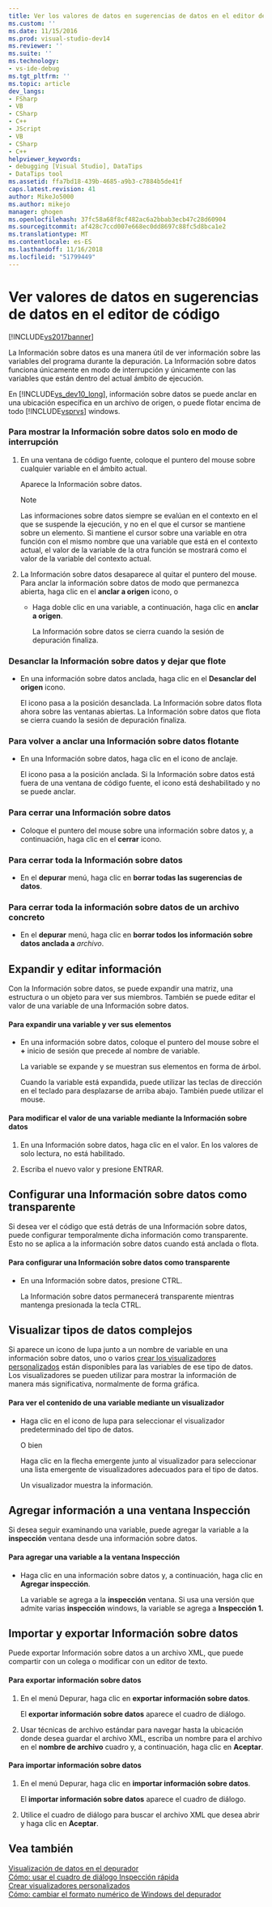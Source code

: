 ```yaml
---
title: Ver los valores de datos en sugerencias de datos en el editor de código | Documentos de Microsoft
ms.custom: ''
ms.date: 11/15/2016
ms.prod: visual-studio-dev14
ms.reviewer: ''
ms.suite: ''
ms.technology:
- vs-ide-debug
ms.tgt_pltfrm: ''
ms.topic: article
dev_langs:
- FSharp
- VB
- CSharp
- C++
- JScript
- VB
- CSharp
- C++
helpviewer_keywords:
- debugging [Visual Studio], DataTips
- DataTips tool
ms.assetid: ffa7bd18-439b-4685-a9b3-c7884b5de41f
caps.latest.revision: 41
author: MikeJo5000
ms.author: mikejo
manager: ghogen
ms.openlocfilehash: 37fc58a68f8cf482ac6a2bbab3ecb47c28d60904
ms.sourcegitcommit: af428c7ccd007e668ec0dd8697c88fc5d8bca1e2
ms.translationtype: MT
ms.contentlocale: es-ES
ms.lasthandoff: 11/16/2018
ms.locfileid: "51799449"
---
```

# <a name="view-data-values-in-data-tips--in-the-code-editor"></a>Ver valores de datos en sugerencias de datos en el editor de código
[!INCLUDE[vs2017banner](../includes/vs2017banner.md)]

La Información sobre datos es una manera útil de ver información sobre las variables del programa durante la depuración. La Información sobre datos funciona únicamente en modo de interrupción y únicamente con las variables que están dentro del actual ámbito de ejecución.  
  
 En [!INCLUDE[vs_dev10_long](../includes/vs-dev10-long-md.md)], información sobre datos se puede anclar en una ubicación específica en un archivo de origen, o puede flotar encima de todo [!INCLUDE[vsprvs](../includes/vsprvs-md.md)] windows.  
  
### <a name="to-display-a-datatip-in-break-mode-only"></a>Para mostrar la Información sobre datos solo en modo de interrupción  
  
1. En una ventana de código fuente, coloque el puntero del mouse sobre cualquier variable en el ámbito actual.  
  
    Aparece la Información sobre datos.  
  
   > [!NOTE]
   >  Las informaciones sobre datos siempre se evalúan en el contexto en el que se suspende la ejecución, y no en el que el cursor se mantiene sobre un elemento. Si mantiene el cursor sobre una variable en otra función con el mismo nombre que una variable que está en el contexto actual, el valor de la variable de la otra función se mostrará como el valor de la variable del contexto actual.  
  
2. La Información sobre datos desaparece al quitar el puntero del mouse. Para anclar la información sobre datos de modo que permanezca abierta, haga clic en el **anclar a origen** icono, o  
  
   - Haga doble clic en una variable, a continuación, haga clic en **anclar a origen**.  
  
     La Información sobre datos se cierra cuando la sesión de depuración finaliza.  
  
### <a name="to-unpin-a-datatip-and-make-it-float"></a>Desanclar la Información sobre datos y dejar que flote  
  
-   En una información sobre datos anclada, haga clic en el **Desanclar del origen** icono.  
  
     El icono pasa a la posición desanclada. La Información sobre datos flota ahora sobre las ventanas abiertas. La Información sobre datos que flota se cierra cuando la sesión de depuración finaliza.  
  
### <a name="to-repin-a-floating-datatip"></a>Para volver a anclar una Información sobre datos flotante  
  
-   En una Información sobre datos, haga clic en el icono de anclaje.  
  
     El icono pasa a la posición anclada. Si la Información sobre datos está fuera de una ventana de código fuente, el icono está deshabilitado y no se puede anclar.  
  
### <a name="to-close-a-datatip"></a>Para cerrar una Información sobre datos  
  
-   Coloque el puntero del mouse sobre una información sobre datos y, a continuación, haga clic en el **cerrar** icono.  
  
### <a name="to-close-all-datatips"></a>Para cerrar toda la Información sobre datos  
  
-   En el **depurar** menú, haga clic en **borrar todas las sugerencias de datos**.  
  
### <a name="to-close-all-datatips-for-a-specific-file"></a>Para cerrar toda la información sobre datos de un archivo concreto  
  
-   En el **depurar** menú, haga clic en **borrar todos los información sobre datos anclada a** *archivo*.  
  
## <a name="expanding-and-editing-information"></a>Expandir y editar información  
 Con la Información sobre datos, se puede expandir una matriz, una estructura o un objeto para ver sus miembros. También se puede editar el valor de una variable de una Información sobre datos.  
  
#### <a name="to-expand-a-variable-to-see-its-elements"></a>Para expandir una variable y ver sus elementos  
  
-   En una información sobre datos, coloque el puntero del mouse sobre el **+** inicio de sesión que precede al nombre de variable.  
  
     La variable se expande y se muestran sus elementos en forma de árbol.  
  
     Cuando la variable está expandida, puede utilizar las teclas de dirección en el teclado para desplazarse de arriba abajo. También puede utilizar el mouse.  
  
#### <a name="to-edit-the-value-of-a-variable-using-a-datatip"></a>Para modificar el valor de una variable mediante la Información sobre datos  
  
1.  En una Información sobre datos, haga clic en el valor. En los valores de solo lectura, no está habilitado.  
  
2.  Escriba el nuevo valor y presione ENTRAR.  
  
## <a name="making-a-datatip-transparent"></a>Configurar una Información sobre datos como transparente  
 Si desea ver el código que está detrás de una Información sobre datos, puede configurar temporalmente dicha información como transparente. Esto no se aplica a la información sobre datos cuando está anclada o flota.  
  
#### <a name="to-make-a-datatip-transparent"></a>Para configurar una Información sobre datos como transparente  
  
-   En una Información sobre datos, presione CTRL.  
  
     La Información sobre datos permanecerá transparente mientras mantenga presionada la tecla CTRL.  
  
## <a name="visualizing-complex-data-types"></a>Visualizar tipos de datos complejos  
 Si aparece un icono de lupa junto a un nombre de variable en una información sobre datos, uno o varios [crear los visualizadores personalizados](../debugger/create-custom-visualizers-of-data.md) están disponibles para las variables de ese tipo de datos. Los visualizadores se pueden utilizar para mostrar la información de manera más significativa, normalmente de forma gráfica.  
  
#### <a name="to-view-the-contents-of-a-variable-using-a-visualizer"></a>Para ver el contenido de una variable mediante un visualizador  
  
-   Haga clic en el icono de lupa para seleccionar el visualizador predeterminado del tipo de datos.  
  
     O bien  
  
     Haga clic en la flecha emergente junto al visualizador para seleccionar una lista emergente de visualizadores adecuados para el tipo de datos.  
  
     Un visualizador muestra la información.  
  
## <a name="adding-information-to-a-watch-window"></a>Agregar información a una ventana Inspección  
 Si desea seguir examinando una variable, puede agregar la variable a la **inspección** ventana desde una información sobre datos.  
  
#### <a name="to-add-a-variable-to-the-watch-window"></a>Para agregar una variable a la ventana Inspección  
  
-   Haga clic en una información sobre datos y, a continuación, haga clic en **Agregar inspección**.  
  
     La variable se agrega a la **inspección** ventana. Si usa una versión que admite varias **inspección** windows, la variable se agrega a **Inspección 1.**  
  
## <a name="importing-and-exporting-datatips"></a>Importar y exportar Información sobre datos  
 Puede exportar Información sobre datos a un archivo XML, que puede compartir con un colega o modificar con un editor de texto.  
  
#### <a name="to-export-datatips"></a>Para exportar información sobre datos  
  
1.  En el menú Depurar, haga clic en **exportar información sobre datos**.  
  
     El **exportar información sobre datos** aparece el cuadro de diálogo.  
  
2.  Usar técnicas de archivo estándar para navegar hasta la ubicación donde desea guardar el archivo XML, escriba un nombre para el archivo en el **nombre de archivo** cuadro y, a continuación, haga clic en **Aceptar**.  
  
#### <a name="to-import-datatips"></a>Para importar información sobre datos  
  
1.  En el menú Depurar, haga clic en **importar información sobre datos**.  
  
     El **importar información sobre datos** aparece el cuadro de diálogo.  
  
2.  Utilice el cuadro de diálogo para buscar el archivo XML que desea abrir y haga clic en **Aceptar**.  
  
## <a name="see-also"></a>Vea también  
 [Visualización de datos en el depurador](../debugger/viewing-data-in-the-debugger.md)   
 [Cómo: usar el cuadro de diálogo Inspección rápida](http://msdn.microsoft.com/library/ffaee1dd-e5ce-4ef2-9401-d28329398867)   
 [Crear visualizadores personalizados](../debugger/create-custom-visualizers-of-data.md)   
 [Cómo: cambiar el formato numérico de Windows del depurador](http://msdn.microsoft.com/library/cd593847-a625-411d-a430-b798346ef18f)



